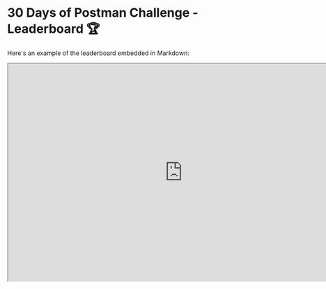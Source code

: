 # 30 Days of Postman Challenge - Leaderboard 🏆

Here's an example of the leaderboard embedded in Markdown:

<iframe
    src="https://harshit-budhraja.github.io/30-days-of-postman-leaderboard/embed"
    title="Leaderboard Embed"
    width="800"
    height="500"
/>